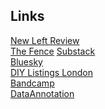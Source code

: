 ## Links

[New Left Review](https://newleftreview.org/)\
[The Fence](https://www.the-fence.com/)
[Substack](https://substack.com)\
[Bluesky](https://bsky.app/)\
[DIY Listings London](https://diylistingsldn.neocities.org/)\
[Bandcamp](https://bandcamp.com/)\
[DataAnnotation](https://app.dataannotation.tech/workers/projects)


